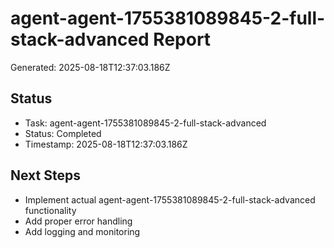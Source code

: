 # agent-agent-1755381089845-2-full-stack-advanced Report

Generated: 2025-08-18T12:37:03.186Z

## Status
- Task: agent-agent-1755381089845-2-full-stack-advanced
- Status: Completed
- Timestamp: 2025-08-18T12:37:03.186Z

## Next Steps
- Implement actual agent-agent-1755381089845-2-full-stack-advanced functionality
- Add proper error handling
- Add logging and monitoring
